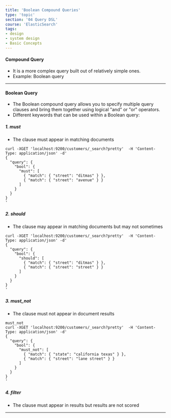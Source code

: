 ```yaml
---
title: 'Boolean Compound Queries'
type: 'topic'
section: '04 Query DSL'
course: 'ElasticSearch'
tags:
- design
- system design
- Basic Concepts
---
```

#### Compound Query
- It is a more complex query built out of relatively simple ones.
- Example: Boolean query

---
#### Boolean Query
- The Boolean compound query allows you to specify multiple query clauses and bring them together using logical "and" or "or" operators.
- Different keywords that can be used within a Boolean query:

##### 1. must
- The clause must appear in matching documents

```
curl -XGET 'localhost:9200/customers/_search?pretty'  -H 'Content-Type: application/json' -d'
{
  "query": {
    "bool": {
      "must": [
        { "match": { "street": "ditmas" } },
        { "match": { "street": "avenue" } }
      ]
    }
  }
}
'
```

##### 2. should
- The clause may appear in matching documents but may not sometimes

```
curl -XGET 'localhost:9200/customers/_search?pretty'  -H 'Content-Type: application/json' -d'
{
  "query": {
    "bool": {
      "should": [
        { "match": { "street": "ditmas" } },
        { "match": { "street": "street" } }
      ]
    }
  }
}
'
```

##### 3. must_not
- The clause must not appear in document results

```
must_not
curl -XGET 'localhost:9200/customers/_search?pretty'  -H 'Content-Type: application/json' -d'
{
  "query": {
    "bool": {
      "must_not": [
        { "match": { "state": "california texas" } },
        { "match": { "street": "lane street" } }
      ]
    }
  }
}
'
```

##### 4. filter
- The clause must appear in results but results are not scored



---